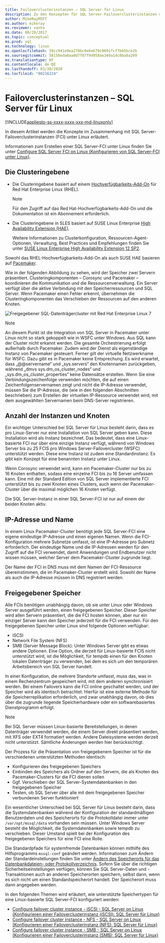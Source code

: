 ```yaml
---
title: Failoverclusterinstanzen – SQL Server für Linux
description: Zu den Konzepten für SQL Server-Failoverclusterinstanzen unter Linux zählen die Clusteringebene, die Anzahl der Instanzen, die IP-Adresse und der Name sowie der freigegebene Speicherplatz.
author: MikeRayMSFT
ms.author: mikeray
ms.reviewer: vanto
ms.date: 08/28/2017
ms.topic: conceptual
ms.prod: sql
ms.technology: linux
ms.openlocfilehash: 59cc941e9ea278bc0e6e679c0691fcf7b65bce2b
ms.sourcegitcommit: 58158eda0aa0d7f87f9d958ae349a14c0ba8a209
ms.translationtype: HT
ms.contentlocale: de-DE
ms.lasthandoff: 03/30/2020
ms.locfileid: "80216224"
---
```

# <a name="failover-cluster-instances---sql-server-on-linux"></a>Failoverclusterinstanzen – SQL Server für Linux

[!INCLUDE[appliesto-ss-xxxx-xxxx-xxx-md-linuxonly](../includes/appliesto-ss-xxxx-xxxx-xxx-md-linuxonly.md)]

In diesem Artikel werden die Konzepte im Zusammenhang mit SQL Server-Failoverclusterinstanzen (FCI) unter Linux erläutert. 

Informationen zum Erstellen einer SQL Server-FCI unter Linux finden Sie unter [Configure SQL Server FCI on Linux (Konfigurieren von SQL Server-FCI unter Linux)](sql-server-linux-shared-disk-cluster-configure.md).

## <a name="the-clustering-layer"></a>Die Clusteringebene

* Die Clusteringebene basiert auf einem [Hochverfügbarkeits-Add-On](https://access.redhat.com/documentation/en-US/Red_Hat_Enterprise_Linux/6/pdf/High_Availability_Add-On_Overview/Red_Hat_Enterprise_Linux-6-High_Availability_Add-On_Overview-en-US.pdf) für Red Hat Enterprise Linux (RHEL). 

    > [!NOTE] 
    > Für den Zugriff auf das Red Hat-Hochverfügbarkeits-Add-On und die Dokumentation ist ein Abonnement erforderlich. 

* Die Clusteringebene in SLES basiert auf SUSE Linux Enterprise [High Availability Extension (HAE)](https://www.suse.com/products/highavailability).

    Weitere Informationen zu Clusterkonfiguration, Ressourcen-Agent-Optionen, Verwaltung, Best Practices und Empfehlungen finden Sie unter [SUSE Linux Enterprise High Availability Extension 12 SP2](https://www.suse.com/documentation/sle-ha-12/index.html).

Sowohl das RHEL-Hochverfügbarkeits-Add-On als auch SUSE HAE basieren auf [Pacemaker](https://clusterlabs.org/).

Wie in der folgenden Abbildung zu sehen, wird der Speicher zwei Servern präsentiert. Clusteringkomponenten – Corosync und Pacemaker – koordinieren die Kommunikation und die Ressourcenverwaltung. Ein Server verfügt über die aktive Verbindung mit den Speicherressourcen und SQL Server. Wenn Pacemaker einen Fehler erkennt, übernehmen die Clusteringkomponenten das Verschieben der Ressourcen auf den anderen Knoten.  

![Freigegebener SQL-Datenträgercluster mit Red Hat Enterprise Linux 7](./media/sql-server-linux-shared-disk-cluster-red-hat-7-configure/LinuxCluster.png) 


> [!NOTE]
> An diesem Punkt ist die Integration von SQL Server in Pacemaker unter Linux nicht so stark gekoppelt wie in WSFC unter Windows. Aus SQL kann der Cluster nicht erkannt werden. Die gesamte Orchestrierung erfolgt außerhalb durch Pacemaker. Zudem wird der Dienst als eigenständige Instanz von Pacemaker gesteuert. Ferner gilt der virtuelle Netzwerkname für WSFC. Dazu gibt es in Pacemaker keine Entsprechung. Es wird erwartet, dass „@@servername“ und „sys.servers“ den Knotennamen zurückgeben, während „dmvs sys.dm_os_cluster_nodes“ und „sys.dm_os_cluster_properties“ keine Datensätze erstellen. Wenn Sie eine Verbindungszeichenfolge verwenden möchten, die auf einen Zeichenfolgenservernamen zeigt und nicht die IP-Adresse verwendet, müssen Sie die IP-Adresse, die (wie in den folgenden Abschnitten beschrieben) zum Erstellen der virtuellen IP-Ressource verwendet wird, mit dem ausgewählten Servernamen beim DNS-Server registrieren.

## <a name="number-of-instances-and-nodes"></a>Anzahl der Instanzen und Knoten

Ein wichtiger Unterschied bei SQL Server für Linux besteht darin, dass es pro Linux-Server nur eine Installation von SQL Server geben kann. Diese Installation wird als Instanz bezeichnet. Das bedeutet, dass eine Linux-basierte FCI nur über eine einzige Instanz verfügt, während von Windows Server bis zu 25 FCIS pro Windows Server-Failovercluster (WSFC) unterstützt werden. Diese eine Instanz ist zudem eine Standardinstanz. Es gibt kein Konzept für eine benannten Instanz unter Linux. 

Wenn Corosync verwendet wird, kann ein Pacemaker-Cluster nur bis zu 16 Knoten enthalten, sodass eine einzelne FCI bis zu 16 Server umfassen kann. Eine mit der Standard Edition von SQL Server implementierte FCI unterstützt bis zu zwei Knoten eines Clusters, auch wenn der Pacemaker-Cluster über die maximal möglichen 16 Knoten verfügt.

Die SQL Server-Instanz in einer SQL Server-FCI ist nur auf einem der beiden Knoten aktiv.

## <a name="ip-address-and-name"></a>IP-Adresse und Name
In einem Linux Pacemaker-Cluster benötigt jede SQL Server-FCI eine eigene eindeutige IP-Adresse und einen eigenen Namen. Wenn die FCI-Konfiguration mehrere Subnetze umfasst, ist eine IP-Adresse pro Subnetz erforderlich. Der eindeutige Name und die IP-Adressen werden für den Zugriff auf die FCI verwendet, damit Anwendungen und Endbenutzer nicht wissen müssen, welcher Server dem Pacemaker-Cluster zugrunde liegt.

Der Name der FCI in DNS muss mit dem Namen der FCI-Ressource übereinstimmen, die im Pacemaker-Cluster erstellt wird.
Sowohl der Name als auch die IP-Adresse müssen in DNS registriert werden.

## <a name="shared-storage"></a>Freigegebener Speicher
Alle FCIs benötigen unabhängig davon, ob sie unter Linux oder Windows Server ausgeführt werden, einen freigegebenen Speicher. Dieser Speicher wird allen Servern präsentiert, die die FCI hosten können, aber nur ein einziger Server kann den Speicher jederzeit für die FCI verwenden. Für den freigegebenen Speicher unter Linux sind folgende Optionen verfügbar:

- iSCSI
- Network File System (NFS)
- SMB (Server Message Block): Unter Windows Server gibt es etwas andere Optionen. Eine Option, die derzeit für Linux-basierte FCIS nicht unterstützt wird, ist die Möglichkeit, für tempdb einen für den Knoten lokalen Datenträger zu verwenden, bei dem es sich um den temporären Arbeitsbereich von SQL Server handelt.

In einer Konfiguration, die mehrere Standorte umfasst, muss das, was in einem Rechenzentrum gespeichert wird, mit dem anderen synchronisiert werden. Bei einem Failovers kann die FCI online geschaltet werden, und der Speicher wird als identisch betrachtet. Hierfür ist eine externe Methode für die Speicherreplikation erforderlich, und zwar unabhängig davon, ob dies über die zugrunde liegende Speicherhardware oder ein softwarebasiertes Dienstprogramm erfolgt. 

>[!NOTE]
>Bei SQL Server müssen Linux-basierte Bereitstellungen, in denen Datenträger verwendet werden, die einem Server direkt präsentiert werden, mit XFS oder EXT4 formatiert werden. Andere Dateisysteme werden derzeit nicht unterstützt. Sämtliche Änderungen werden hier berücksichtigt.

Der Prozess für die Präsentation von freigegebenem Speicher ist für die verschiedenen unterstützten Methoden identisch:

- Konfigurieren des freigegebenen Speichers
- Einbinden des Speichers als Ordner auf den Servern, die als Knoten des Pacemaker-Clusters für die FCI dienen sollen
- Ggf. Verschieben der SQL Server-Systemdatenbanken in den freigegebenen Speicher
- Testen, ob SQL Server über alle mit dem freigegebenen Speicher verbundenen Server funktioniert

Ein wesentlicher Unterschied bei SQL Server für Linux besteht darin, dass die Systemdatenbanken während der Konfiguration der standardmäßigen Benutzerdaten und des Speicherorts für die Protokolldatei immer unter `/var/opt/mssql/data` vorhanden sein müssen. Unter Windows Server besteht die Möglichkeit, die Systemdatenbanken sowie tempdb zu verschieben. Dieser Umstand spielt bei der Konfiguration des freigegebenen Speichers für eine FCI eine Rolle.

Die Standardpfade für systemfremde Datenbanken können mithilfe des Hilfsprogramms `mssql-conf` geändert werden. Informationen zum Ändern der Standardeinstellungen finden Sie unter [Ändern des Speicherorts für das Datenbankdateien- oder Protokollverzeichnis](sql-server-linux-configure-mssql-conf.md#datadir). Sofern Sie über die richtigen Sicherheitseinstellungen verfügen, können Sie SQL Server-Daten und -Transaktionen auch an anderen Speicherorten speichern, selbst dann, wenn es sich nicht um einen Standardspeicherort handelt. Der Speicherort muss dann angegeben werden.

In den folgenden Themen wird erläutert, wie unterstützte Speichertypen für eine Linux-basierte SQL Server-FCI konfiguriert werden:

- [Configure failover cluster instance - iSCSI - SQL Server on Linux (Konfigurieren einer Failoverclusterinstanz (iSCSI): SQL Server für Linux)](sql-server-linux-shared-disk-cluster-configure-iscsi.md)
- [Configure failover cluster instance - NFS - SQL Server on Linux (Konfigurieren einer Failoverclusterinstanz (NFS): SQL Server für Linux)](sql-server-linux-shared-disk-cluster-configure-nfs.md)
- [Configure failover cluster instance - SMB - SQL Server on Linux (Konfigurieren einer Failoverclusterinstanz (SMB): SQL Server für Linux)](sql-server-linux-shared-disk-cluster-configure-smb.md)
